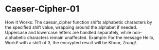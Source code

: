 # Caeser-Cipher-01
How It Works: The caesar_cipher function shifts alphabetic characters by the specified shift value, wrapping around the alphabet if needed. Uppercase and lowercase letters are handled separately, while non-alphabetic characters remain unaffected.  Example: For the message Hello, World! with a shift of 3, the encrypted result will be Khoor, Zruog!.
